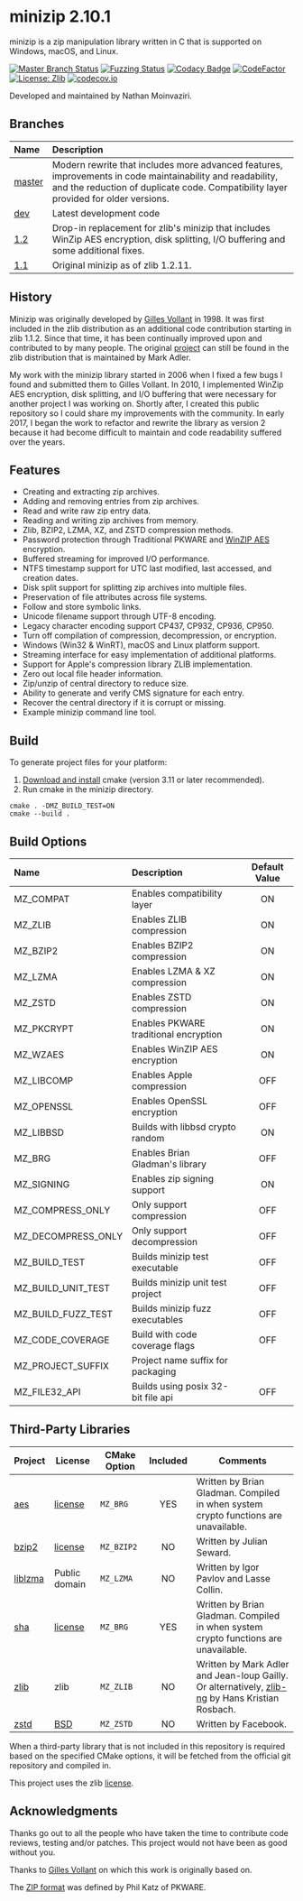 # minizip 2.10.1

minizip is a zip manipulation library written in C that is supported on Windows, macOS, and Linux.

[![Master Branch Status](https://github.com/nmoinvaz/minizip/workflows/CI/badge.svg)](https://github.com/nmoinvaz/minizip/actions)
[![Fuzzing Status](https://oss-fuzz-build-logs.storage.googleapis.com/badges/minizip.svg)](https://bugs.chromium.org/p/oss-fuzz/issues/list?sort=-opened&can=1&q=proj:minizip)
[![Codacy Badge](https://api.codacy.com/project/badge/Grade/53d48ca8fec549f4a8b39cf95cba6ad6)](https://www.codacy.com/manual/nmoinvaz/minizip?utm_source=github.com&amp;utm_medium=referral&amp;utm_content=nmoinvaz/minizip&amp;utm_campaign=Badge_Grade)
[![CodeFactor](https://www.codefactor.io/repository/github/nmoinvaz/minizip/badge)](https://www.codefactor.io/repository/github/nmoinvaz/minizip)
[![License: Zlib](https://img.shields.io/badge/license-zlib-lightgrey.svg)](https://github.com/nmoinvaz/minizip/blob/master/LICENSE)
[![codecov.io](https://codecov.io/github/nmoinvaz/minizip/coverage.svg?branch=dev)](https://codecov.io/github/nmoinvaz/minizip/)

Developed and maintained by Nathan Moinvaziri.

## Branches

|Name|Description|
|:-|:-|
|[master](https://github.com/nmoinvaz/minizip/tree/master)|Modern rewrite that includes more advanced features, improvements in code maintainability and readability, and the reduction of duplicate code. Compatibility layer provided for older versions.|
|[dev](https://github.com/nmoinvaz/minizip/tree/dev)|Latest development code|
|[1.2](https://github.com/nmoinvaz/minizip/tree/1.2)|Drop-in replacement for zlib's minizip that includes WinZip AES encryption, disk splitting, I/O buffering and some additional fixes.|
|[1.1](https://github.com/nmoinvaz/minizip/tree/1.1)|Original minizip as of zlib 1.2.11.|

## History

Minizip was originally developed by [Gilles Vollant](https://www.winimage.com/zLibDll/minizip.html) in 1998. It was first included in the zlib distribution as an additional code contribution starting in zlib 1.1.2. Since that time, it has been continually improved upon and contributed to by many people. The original [project](https://github.com/madler/zlib/tree/master/contrib/minizip) can still be found in the zlib distribution that is maintained by Mark Adler.

My work with the minizip library started in 2006 when I fixed a few bugs I found and submitted them to
Gilles Vollant. In 2010, I implemented WinZip AES encryption, disk splitting, and
I/O buffering that were necessary for another project I was working on. Shortly after, I created this public repository
so I could share my improvements with the community. In early 2017, I began the work to refactor and rewrite
the library as version 2 because it had become difficult to maintain and code readability suffered over the years.

## Features

+ Creating and extracting zip archives.
+ Adding and removing entries from zip archives.
+ Read and write raw zip entry data.
+ Reading and writing zip archives from memory.
+ Zlib, BZIP2, LZMA, XZ, and ZSTD compression methods.
+ Password protection through Traditional PKWARE and [WinZIP AES](https://www.winzip.com/aes_info.htm) encryption.
+ Buffered streaming for improved I/O performance.
+ NTFS timestamp support for UTC last modified, last accessed, and creation dates.
+ Disk split support for splitting zip archives into multiple files.
+ Preservation of file attributes across file systems.
+ Follow and store symbolic links.
+ Unicode filename support through UTF-8 encoding.
+ Legacy character encoding support CP437, CP932, CP936, CP950.
+ Turn off compilation of compression, decompression, or encryption.
+ Windows (Win32 & WinRT), macOS and Linux platform support.
+ Streaming interface for easy implementation of additional platforms.
+ Support for Apple's compression library ZLIB implementation.
+ Zero out local file header information.
+ Zip/unzip of central directory to reduce size.
+ Ability to generate and verify CMS signature for each entry.
+ Recover the central directory if it is corrupt or missing.
+ Example minizip command line tool.

## Build

To generate project files for your platform:

1. [Download and install](https://cmake.org/install/) cmake (version 3.11 or later recommended).
2. Run cmake in the minizip directory.

```
cmake . -DMZ_BUILD_TEST=ON
cmake --build .
```

## Build Options

| Name               | Description                           | Default Value |
|:-------------------|:--------------------------------------|:-------------:|
| MZ_COMPAT          | Enables compatibility layer           |      ON       |
| MZ_ZLIB            | Enables ZLIB compression              |      ON       |
| MZ_BZIP2           | Enables BZIP2 compression             |      ON       |
| MZ_LZMA            | Enables LZMA & XZ compression         |      ON       |
| MZ_ZSTD            | Enables ZSTD compression              |      ON       |
| MZ_PKCRYPT         | Enables PKWARE traditional encryption |      ON       |
| MZ_WZAES           | Enables WinZIP AES encryption         |      ON       |
| MZ_LIBCOMP         | Enables Apple compression             |      OFF      |
| MZ_OPENSSL         | Enables OpenSSL encryption            |      OFF      |
| MZ_LIBBSD          | Builds with libbsd crypto random      |      ON       |
| MZ_BRG             | Enables Brian Gladman's library       |      OFF      |
| MZ_SIGNING         | Enables zip signing support           |      ON       |
| MZ_COMPRESS_ONLY   | Only support compression              |      OFF      |
| MZ_DECOMPRESS_ONLY | Only support decompression            |      OFF      |
| MZ_BUILD_TEST      | Builds minizip test executable        |      OFF      |
| MZ_BUILD_UNIT_TEST | Builds minizip unit test project      |      OFF      |
| MZ_BUILD_FUZZ_TEST | Builds minizip fuzz executables       |      OFF      |
| MZ_CODE_COVERAGE   | Build with code coverage flags        |      OFF      |
| MZ_PROJECT_SUFFIX  | Project name suffix for packaging     |               |
| MZ_FILE32_API      | Builds using posix 32-bit file api    |      OFF      |

## Third-Party Libraries

|Project|License|CMake Option|Included|Comments|
|-|-|-|:-:|-|
|[aes](https://github.com/BrianGladman/aes)|[license](https://github.com/BrianGladman/aes/blob/master/license.txt)|`MZ_BRG`|YES|Written by Brian Gladman. Compiled in when system crypto functions are unavailable.|
[bzip2](https://www.sourceware.org/bzip2/)|[license](https://github.com/nmoinvaz/minizip/blob/dev/lib/bzip2/LICENSE)|`MZ_BZIP2`|NO|Written by Julian Seward.|
|[liblzma](https://tukaani.org/xz/)|Public domain|`MZ_LZMA`|NO|Written by Igor Pavlov and Lasse Collin.|
|[sha](https://github.com/BrianGladman/sha)|[license](https://github.com/BrianGladman/aes/blob/master/license.txt)|`MZ_BRG`|YES|Written by Brian Gladman. Compiled in when system crypto functions are unavailable.|
|[zlib](https://zlib.net/)|zlib|`MZ_ZLIB`|NO|Written by Mark Adler and Jean-loup Gailly. Or alternatively, [zlib-ng](https://github.com/Dead2/zlib-ng) by Hans Kristian Rosbach.|
|[zstd](https://github.com/facebook/zstd)|[BSD](https://github.com/facebook/zstd/blob/dev/LICENSE)|`MZ_ZSTD`|NO|Written by Facebook.|

When a third-party library that is not included in this repository is required based on the specified CMake options, it will be fetched from the official git repository and compiled in.

This project uses the zlib [license](LICENSE).

## Acknowledgments

Thanks go out to all the people who have taken the time to contribute code reviews, testing and/or patches. This project would not have been as good without you.

Thanks to [Gilles Vollant](https://www.winimage.com/zLibDll/minizip.html) on which this work is originally based on.

The [ZIP format](https://github.com/nmoinvaz/minizip/blob/master/doc/zip/appnote.txt) was defined by Phil Katz of PKWARE.
